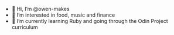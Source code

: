 - 👋 Hi, I’m @owen-makes
- 👀 I’m interested in food, music and finance
- 🌱 I’m currently learning Ruby and going through the Odin Project curriculum

<!---
owen-makes/owen-makes is a ✨ special ✨ repository because its `README.md` (this file) appears on your GitHub profile.
You can click the Preview link to take a look at your changes.
--->
